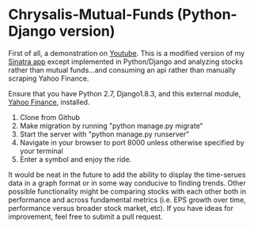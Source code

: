 # Chrysalis-Mutual-Funds (Python-Django version)

First of all, a demonstration on <a href="https://www.youtube.com/watch?v=tIop2Y_w7M4">Youtube</a>. This is a modified version of my <a href="https://github.com/dannyshafer/ChrysalisApp-final-Sinatra-version-">Sinatra app</a> except implemented in Python/Django and analyzing stocks rather than mutual funds...and consuming an api rather than manually scraping Yahoo Finance. 

Ensure that you have Python 2.7, Django1.8.3, and this external module, <a href="https://pypi.python.org/pypi/yahoo-finance/1.1.4">Yahoo Finance</a>, installed. 

1. Clone from Github
2. Make migration by running "python manage.py migrate"
3. Start the server with "python manage.py runserver"
4. Navigate in your browser to port 8000 unless otherwise specified by your terminal
5. Enter a symbol and enjoy the ride. 

It would be neat in the future to add the ability to display the time-serues data in a graph format or in some way conducive to finding trends. Other possible functionality might be comparing stocks with each other both in performance and across fundamental metrics (i.e. EPS growth over time, performance versus broader stock market, etc). If you have ideas for improvement, feel free to submit a pull request.
